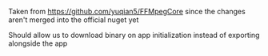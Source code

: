 Taken from https://github.com/yuqian5/FFMpegCore since the changes aren't merged into the official nuget yet

Should allow us to download binary on app initialization instead of exporting alongside the app